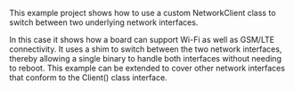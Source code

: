 This example project shows how to use a custom NetworkClient class to switch between two underlying network interfaces.

In this case it shows how a board can support Wi-Fi as well as GSM/LTE connectivity. It uses a shim to switch between the two network interfaces, thereby allowing a single binary to handle both interfaces without needing to reboot. This example can be extended to cover other network interfaces that conform to the Client() class interface.
